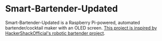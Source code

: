 # Smart-Bartender-Updated
 Smart-Bartender-Updated is a Raspberry Pi-powered, automated bartender/cocktail maker with an OLED screen. [This project is inspired by HackerShackOfficial's robotic bartender project](https://github.com/HackerLabOfficial/robotic_bartender).
